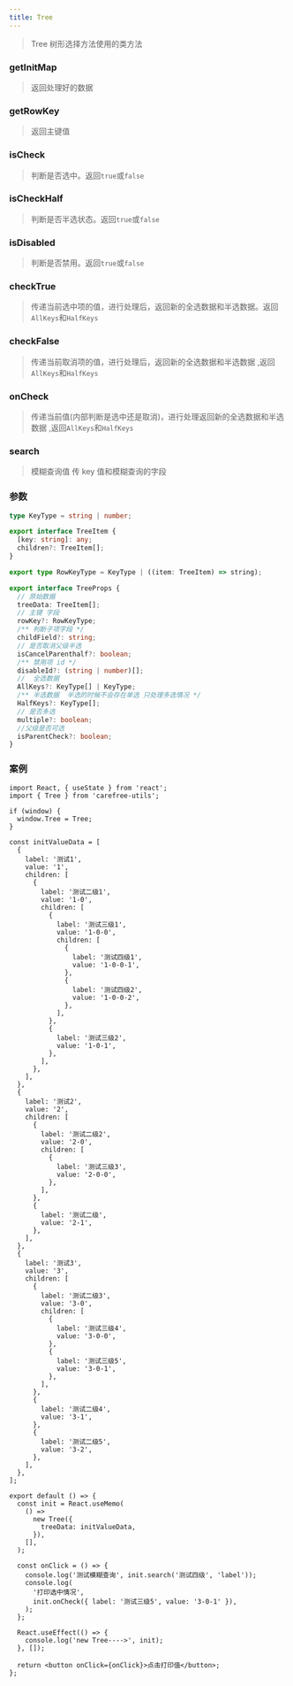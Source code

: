 ```yaml
---
title: Tree
---
```


> Tree 树形选择方法使用的类方法

### getInitMap

> 返回处理好的数据

### getRowKey

> 返回主键值

### isCheck

> 判断是否选中。返回`true`或`false`

### isCheckHalf

> 判断是否半选状态。返回`true`或`false`

### isDisabled

> 判断是否禁用。返回`true`或`false`

### checkTrue

> 传递当前选中项的值，进行处理后，返回新的全选数据和半选数据。返回`AllKeys`和`HalfKeys`

### checkFalse

> 传递当前取消项的值，进行处理后，返回新的全选数据和半选数据 ,返回`AllKeys`和`HalfKeys`

### onCheck

> 传递当前值(内部判断是选中还是取消)，进行处理返回新的全选数据和半选数据 ,返回`AllKeys`和`HalfKeys`

### search

> 模糊查询值 传 key 值和模糊查询的字段

### 参数

```ts
type KeyType = string | number;

export interface TreeItem {
  [key: string]: any;
  children?: TreeItem[];
}

export type RowKeyType = KeyType | ((item: TreeItem) => string);

export interface TreeProps {
  // 原始数据
  treeData: TreeItem[];
  // 主键 字段
  rowKey?: RowKeyType;
  /** 判断子项字段 */
  childField?: string;
  // 是否取消父级半选
  isCancelParenthalf?: boolean;
  /** 禁用项 id */
  disableId?: (string | number)[];
  //  全选数据
  AllKeys?: KeyType[] | KeyType;
  /** 半选数据  半选的时候不会存在单选 只处理多选情况 */
  HalfKeys?: KeyType[];
  // 是否多选
  multiple?: boolean;
  //父级是否可选
  isParentCheck?: boolean;
}
```

### 案例

```tsx
import React, { useState } from 'react';
import { Tree } from 'carefree-utils';

if (window) {
  window.Tree = Tree;
}

const initValueData = [
  {
    label: '测试1',
    value: '1',
    children: [
      {
        label: '测试二级1',
        value: '1-0',
        children: [
          {
            label: '测试三级1',
            value: '1-0-0',
            children: [
              {
                label: '测试四级1',
                value: '1-0-0-1',
              },
              {
                label: '测试四级2',
                value: '1-0-0-2',
              },
            ],
          },
          {
            label: '测试三级2',
            value: '1-0-1',
          },
        ],
      },
    ],
  },
  {
    label: '测试2',
    value: '2',
    children: [
      {
        label: '测试二级2',
        value: '2-0',
        children: [
          {
            label: '测试三级3',
            value: '2-0-0',
          },
        ],
      },
      {
        label: '测试二级',
        value: '2-1',
      },
    ],
  },
  {
    label: '测试3',
    value: '3',
    children: [
      {
        label: '测试二级3',
        value: '3-0',
        children: [
          {
            label: '测试三级4',
            value: '3-0-0',
          },
          {
            label: '测试三级5',
            value: '3-0-1',
          },
        ],
      },
      {
        label: '测试二级4',
        value: '3-1',
      },
      {
        label: '测试二级5',
        value: '3-2',
      },
    ],
  },
];

export default () => {
  const init = React.useMemo(
    () =>
      new Tree({
        treeData: initValueData,
      }),
    [],
  );

  const onClick = () => {
    console.log('测试模糊查询', init.search('测试四级', 'label'));
    console.log(
      '打印选中情况',
      init.onCheck({ label: '测试三级5', value: '3-0-1' }),
    );
  };

  React.useEffect(() => {
    console.log('new Tree---->', init);
  }, []);

  return <button onClick={onClick}>点击打印值</button>;
};
```
